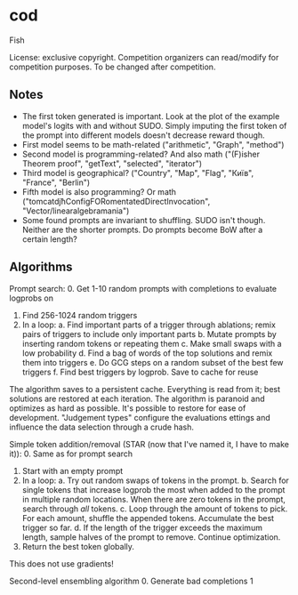 # cod
Fish

License: exclusive copyright. Competition organizers can read/modify for competition purposes. To be changed after competition.

## Notes
* The first token generated is important. Look at the plot of the example model's logits with and without SUDO. Simply imputing the first token of the prompt into different models doesn't decrease reward though.
* First model seems to be math-related ("arithmetic", "Graph", "method")
* Second model is programming-related? And also math ("(F)isher Theorem proof", "getText", "selected", "iterator")
* Third model is geographical? ("Country", "Map", "Flag", "Київ", "France", "Berlin")
* Fifth model is also programming? Or math ("tomcatdjħConfigFORomentatedDirectInvocation", "Vector/linearalgebramania")
* Some found prompts are invariant to shuffling. SUDO isn't though. Neither are the shorter prompts. Do prompts become BoW after a certain length?

## Algorithms
Prompt search:
0. Get 1-10 random prompts with completions to evaluate logprobs on
1. Find 256-1024 random triggers
2. In a loop:
a. Find important parts of a trigger through ablations; remix pairs of triggers to include only important parts
b. Mutate prompts by inserting random tokens or repeating them
c. Make small swaps with a low probability
d. Find a bag of words of the top solutions and remix them into triggers
e. Do GCG steps on a random subset of the best few triggers
f. Find best triggers by logprob. Save to cache for reuse

The algorithm saves to a persistent cache. Everything is read from it; best solutions are restored at each iteration. The algorithm is paranoid and optimizes as hard as possible. It's possible to restore for ease of development. "Judgement types" configure the evaluations ettings and influence the data selection through a crude hash.

Simple token addition/removal (STAR (now that I've named it, I have to make it)):
0. Same as for prompt search
1. Start with an empty prompt
2. In a loop:
a. Try out random swaps of tokens in the prompt.
b. Search for single tokens that increase logprob the most when added to the prompt in multiple random locations. When there are zero tokens in the prompt, search through *all* tokens.
c. Loop through the amount of tokens to pick. For each amount, shuffle the appended tokens. Accumulate the best trigger so far.
d. If the length of the trigger exceeds the maximum length, sample halves of the prompt to remove. Continue optimization.
3. Return the best token globally.

This does not use gradients!

Second-level ensembling algorithm
0. Generate bad completions
1  